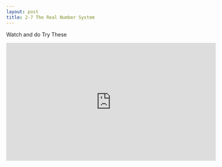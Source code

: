 ```yaml
---
layout: post
title: 2-7 The Real Number System
---
```

Watch and do Try These
<iframe width="560" height="315" src="https://www.youtube.com/embed/s2hFXe9eklo" frameborder="0" allowfullscreen></iframe>
